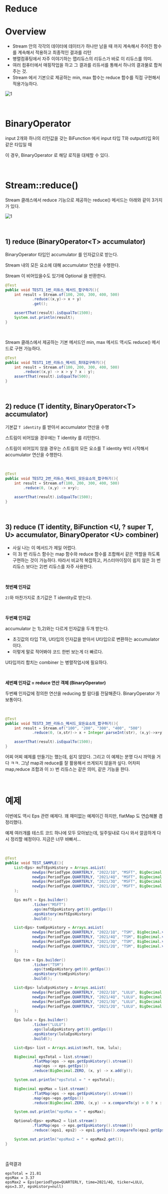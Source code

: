 # Reduce

# Overview

- Stream 안의 각각의 데이터에 데이터가 하나만 남을 때 까지 계속해서 주어진 함수를 계속해서 적용하고 최종적인 결과를 리턴<br>
- 병렬컴퓨팅에서 자주 이야기하는 맵리듀스의 리듀스가 바로 이 리듀스를 의미.
- 여러 컴퓨터에서 매핑작업을 하고 그 결과를 리듀서를 통해서 하나의 결과물로 합쳐주는 것.
- Stream 에서 기본으로 제공하는 min, max 함수는 reduce 함수를 직접 구현해서 적용가능하다.

![1](./img/REDUCE/1.png)

<br>

# BinaryOperator

input 2개와 하나의 리턴값을 갖는 BiFunction 에서 input 타입 T와 output타입 R이 같은 타입일 때

이 경우, BinaryOperator 로 해당 로직을 대체할 수 있다.<br>

<br>

# Stream::reduce()

Stream 클래스에서 reduce 기능으로 제공하는 reduce() 메서드는 아래와 같이 3가지가 있다.

![1](./img/REDUCE/2.png)

<br>

## 1) reduce (BinaryOperator\<T\> accumulator)

BinaryOperator 타입인 accumulator 를 인자값으로 받는다.<br>

Stream 내의 모든 요소에 대해 accumulator 연산을 수행한다.<br>

Stream 이 비어있을수도 있기에 Optional 을 반환한다.<br>

```java
@Test
public void TEST1_1번_리듀스_메서드_합구하기(){
    int result = Stream.of(100, 200, 300, 400, 500)
            .reduce((x,y)-> x + y)
            .get();

    assertThat(result).isEqualTo(1500);
    System.out.println(result);
}
```

<br>

Stream 클래스에서 제공하는 기본 메서드인 min, max 메서드 역시도 reduce() 메서드로 구현 가능하다.

```java
@Test
public void TEST1_1번_리듀스_메서드_최대값구하기(){
    int result = Stream.of(100, 200, 300, 400, 500)
        .reduce((x,y) -> x > y ? x : y);
    assertThat(result).isEqualTo(500);
}
```

<br>

## 2) reduce (T identity, BinaryOperator\<T\> accumulator)

기본값 `T identity` 를 받아서 accumulator 연산을 수행<br>

스트림이 비어있을 경우에는 T identity 를 리턴한다.<br>

스트림이 비어있지 않을 경우는 스트림의 모든 요소를 T identity 부터 시작해서 accumulator 연산을 수행한다.<br>

<br>

```java
@Test
public void TEST2_2번_리듀스_메서드_모든요소의_합구하기(){
    int result = Stream.of(100, 200, 300, 400, 500)
        .reduce(0, (x,y) -> x+y);
    
    assertThat(result).isEqualTo(1500);
}
```

<br>

## 3) reduce (T identity, BiFunction \<U, ? super T, U\> accumulator, BinaryOperator \<U\> combiner)

- 사실 나는 이 메서드가 제일 어렵다.
- 이 3) 번 리듀스 함수는 map 함수와 reduce 함수를 조합해서 같은 역할을 하도록 구현하는 것이 가능하다. 따라서 비교적 복잡하고, 커스터마이징이 쉽지 않은 3) 번 리듀스 보다는 2)번 리듀스를 자주 사용한다.

<br>

**첫번째 인자값**<br>

`2)`와 마찬가지로 초기값은 T identity로 받는다.<br>

<br>

**두번째 인자값**<br>

accumulator 는 1),2)와는 다르게 인자값을 두개 받는다.

- 초깃값의 타입 T와, U타입의 인자값을 받아서 U타입으로 변환하는 accumulator 이다.
- 이렇게 말로 적어봐야 코드 한번 보는게 더 빠르다.

U타입끼리 합치는 combiner 는 병렬작업시에 필요하다.

<br>

**세번째 인자값 = reduce 연산 객체 (BinaryOperator)**<br>

두번째 인자값에 정의한 연산을 reducing 할 람다를 전달해준다. BinaryOperator 가 보통이다.<br>

<br>

```java
@Test
public void TEST3_3번_리듀스_메서드_모든요소의_합구하기(){
    int result = Stream.of("100", "200", "300", "400", "500")
            .reduce(0, (x,str)-> x + Integer.parseInt(str), (x,y)->x+y);

    assertThat(result).isEqualTo(1500);
}
```

어찌 어찌 예제를 만들기는 했는데, 쉽지 않았다. 그리고 이 예제는 분명 다시 까먹을 거다 ㅋㅋ. 그냥 map과 reduce를 잘 활용해서 쓰게되지 않을까 싶다. 어차피 map,reduce 조합과 이 `3)` 번 리듀스는 같은 의미, 같은 기능을 한다.<br>

<br>

# 예제

이번에도 역시 Eps 관련 예제다. 꽤 재미없는 예제이긴 하지만, flatMap 도 연습해볼 겸 정리했다.<br>

예제 여러개를 테스트 코드 하나에 모두 모아놨는데, 일주일내로 다시 와서 깔끔하게 다시 정리할 예정이다. 지금은 너무 바빠서…<br>

<br>

```java
@Test
public void TEST_SAMPLE(){
    List<Eps> msftEpsHistory = Arrays.asList(
            newEps(PeriodType.QUARTERLY, "2022/1Q", "MSFT", BigDecimal.valueOf(2.22)),
            newEps(PeriodType.QUARTERLY, "2021/4Q", "MSFT", BigDecimal.valueOf(2.48)),
            newEps(PeriodType.QUARTERLY, "2021/3Q", "MSFT", BigDecimal.valueOf(2.27)),
            newEps(PeriodType.QUARTERLY, "2021/2Q", "MSFT", BigDecimal.valueOf(2.17))
    );

    Eps msft = Eps.builder()
            .ticker("MSFT")
            .eps(msftEpsHistory.get(0).getEps())
            .epsHistory(msftEpsHistory)
            .build();

    List<Eps> tsmEpsHistory = Arrays.asList(
            newEps(PeriodType.QUARTERLY, "2022/1Q", "TSM", BigDecimal.valueOf(1.39)),
            newEps(PeriodType.QUARTERLY, "2021/4Q", "TSM", BigDecimal.valueOf(1.15)),
            newEps(PeriodType.QUARTERLY, "2021/3Q", "TSM", BigDecimal.valueOf(1.08)),
            newEps(PeriodType.QUARTERLY, "2021/2Q", "TSM", BigDecimal.valueOf(0.93))
    );

    Eps tsm = Eps.builder()
            .ticker("TSM")
            .eps(tsmEpsHistory.get(0).getEps())
            .epsHistory(tsmEpsHistory)
            .build();

    List<Eps> luluEpsHistory = Arrays.asList(
            newEps(PeriodType.QUARTERLY, "2022/1Q", "LULU", BigDecimal.valueOf(1.48)),
            newEps(PeriodType.QUARTERLY, "2021/4Q", "LULU", BigDecimal.valueOf(3.37)),
            newEps(PeriodType.QUARTERLY, "2021/3Q", "LULU", BigDecimal.valueOf(1.62)),
            newEps(PeriodType.QUARTERLY, "2021/2Q", "LULU", BigDecimal.valueOf(1.65))
    );

    Eps lulu = Eps.builder()
            .ticker("LULU")
            .eps(luluEpsHistory.get(0).getEps())
            .epsHistory(luluEpsHistory)
            .build();

    List<Eps> list = Arrays.asList(msft, tsm, lulu);

    BigDecimal epsTotal = list.stream()
            .flatMap(eps -> eps.getEpsHistory().stream())
            .map(eps -> eps.getEps())
            .reduce(BigDecimal.ZERO, (x, y) -> x.add(y));

    System.out.println("epsTotal = " + epsTotal);

    BigDecimal epsMax = list.stream()
            .flatMap(eps -> eps.getEpsHistory().stream())
            .map(eps->eps.getEps())
            .reduce(BigDecimal.ZERO, (x,y) -> x.compareTo(y) > 0 ? x : y);

    System.out.println("epsMax = " + epsMax);

    Optional<Eps> epsMax2 = list.stream()
            .flatMap(eps -> eps.getEpsHistory().stream())
            .reduce((eps1, eps2) -> eps1.getEps().compareTo(eps2.getEps()) > 0 ? eps1 : eps2);

    System.out.println("epsMax2 = " + epsMax2.get());
}
```

<br>

출력결과

```plain
epsTotal = 21.81
epsMax = 3.37
epsMax2 = Eps(periodType=QUARTERLY, time=2021/4Q, ticker=LULU, eps=3.37, epsHistory=null)
```

